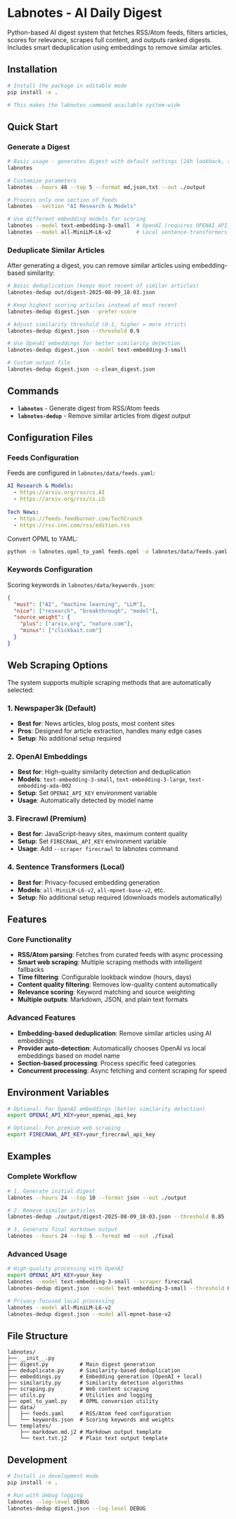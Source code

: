# Labnotes - AI Daily Digest

Python-based AI digest system that fetches RSS/Atom feeds, filters articles, scores for relevance, scrapes full content, and outputs ranked digests. Includes smart deduplication using embeddings to remove similar articles.

## Installation

```bash
# Install the package in editable mode
pip install -e .

# This makes the labnotes command available system-wide
```

## Quick Start

### Generate a Digest

```bash
# Basic usage - generates digest with default settings (24h lookback, top 3 items)
labnotes

# Customize parameters
labnotes --hours 48 --top 5 --format md,json,txt --out ./output

# Process only one section of feeds
labnotes --section "AI Research & Models"

# Use different embedding models for scoring
labnotes --model text-embedding-3-small  # OpenAI (requires OPENAI_API_KEY)
labnotes --model all-MiniLM-L6-v2        # Local sentence-transformers (default)
```

### Deduplicate Similar Articles

After generating a digest, you can remove similar articles using embedding-based similarity:

```bash
# Basic deduplication (keeps most recent of similar articles)
labnotes-dedup out/digest-2025-08-09_18-03.json

# Keep highest scoring articles instead of most recent
labnotes-dedup digest.json --prefer-score

# Adjust similarity threshold (0-1, higher = more strict)
labnotes-dedup digest.json --threshold 0.9

# Use OpenAI embeddings for better similarity detection
labnotes-dedup digest.json --model text-embedding-3-small

# Custom output file
labnotes-dedup digest.json -o clean_digest.json
```

## Commands

- **`labnotes`** - Generate digest from RSS/Atom feeds
- **`labnotes-dedup`** - Remove similar articles from digest output

## Configuration Files

### Feeds Configuration
Feeds are configured in `labnotes/data/feeds.yaml`:
```yaml
AI Research & Models:
  - https://arxiv.org/rss/cs.AI
  - https://arxiv.org/rss/cs.LG
  
Tech News:
  - https://feeds.feedburner.com/TechCrunch
  - https://rss.cnn.com/rss/edition.rss
```

Convert OPML to YAML:
```bash
python -m labnotes.opml_to_yaml feeds.opml -o labnotes/data/feeds.yaml
```

### Keywords Configuration
Scoring keywords in `labnotes/data/keywords.json`:
```json
{
  "must": ["AI", "machine learning", "LLM"],
  "nice": ["research", "breakthrough", "model"],
  "source_weight": {
    "plus": ["arxiv.org", "nature.com"],
    "minus": ["clickbait.com"]
  }
}
```

## Web Scraping Options

The system supports multiple scraping methods that are automatically selected:

### 1. Newspaper3k (Default)
- **Best for**: News articles, blog posts, most content sites
- **Pros**: Designed for article extraction, handles many edge cases
- **Setup**: No additional setup required

### 2. OpenAI Embeddings
- **Best for**: High-quality similarity detection and deduplication
- **Models**: `text-embedding-3-small`, `text-embedding-3-large`, `text-embedding-ada-002`
- **Setup**: Set `OPENAI_API_KEY` environment variable
- **Usage**: Automatically detected by model name

### 3. Firecrawl (Premium)
- **Best for**: JavaScript-heavy sites, maximum content quality
- **Setup**: Set `FIRECRAWL_API_KEY` environment variable
- **Usage**: Add `--scraper firecrawl` to labnotes command

### 4. Sentence Transformers (Local)
- **Best for**: Privacy-focused embedding generation
- **Models**: `all-MiniLM-L6-v2`, `all-mpnet-base-v2`, etc.
- **Setup**: No additional setup required (downloads models automatically)

## Features

### Core Functionality
- **RSS/Atom parsing**: Fetches from curated feeds with async processing
- **Smart web scraping**: Multiple scraping methods with intelligent fallbacks
- **Time filtering**: Configurable lookback window (hours, days)
- **Content quality filtering**: Removes low-quality content automatically
- **Relevance scoring**: Keyword matching and source weighting
- **Multiple outputs**: Markdown, JSON, and plain text formats

### Advanced Features
- **Embedding-based deduplication**: Remove similar articles using AI embeddings
- **Provider auto-detection**: Automatically chooses OpenAI vs local embeddings based on model name
- **Section-based processing**: Process specific feed categories
- **Concurrent processing**: Async fetching and content scraping for speed

## Environment Variables

```bash
# Optional: For OpenAI embeddings (better similarity detection)
export OPENAI_API_KEY=your_openai_api_key

# Optional: For premium web scraping
export FIRECRAWL_API_KEY=your_firecrawl_api_key
```

## Examples

### Complete Workflow

```bash
# 1. Generate initial digest
labnotes --hours 24 --top 10 --format json --out ./output

# 2. Remove similar articles
labnotes-dedup ./output/digest-2025-08-09_18-03.json --threshold 0.85

# 3. Generate final markdown output
labnotes --hours 24 --top 5 --format md --out ./final
```

### Advanced Usage

```bash
# High-quality processing with OpenAI
export OPENAI_API_KEY=your_key
labnotes --model text-embedding-3-small --scraper firecrawl
labnotes-dedup digest.json --model text-embedding-3-small --threshold 0.9

# Privacy-focused local processing
labnotes --model all-MiniLM-L6-v2
labnotes-dedup digest.json --model all-mpnet-base-v2
```

## File Structure

```
labnotes/
├── __init__.py
├── digest.py          # Main digest generation
├── deduplicate.py     # Similarity-based deduplication
├── embeddings.py      # Embedding generation (OpenAI + local)
├── similarity.py      # Similarity detection algorithms
├── scraping.py        # Web content scraping
├── utils.py           # Utilities and logging
├── opml_to_yaml.py    # OPML conversion utility
├── data/
│   ├── feeds.yaml     # RSS/Atom feed configuration
│   └── keywords.json  # Scoring keywords and weights
└── templates/
    ├── markdown.md.j2 # Markdown output template
    └── text.txt.j2    # Plain text output template
```

## Development

```bash
# Install in development mode
pip install -e .

# Run with debug logging
labnotes --log-level DEBUG
labnotes-dedup digest.json --log-level DEBUG
```